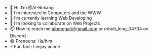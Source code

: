 - 👋 Hi, I’m @AI-Bokang
- 👀 I’m interested in Computers and the WWW
- 🌱 I’m currently learning Web Developing
- 💞️ I’m looking to collaborate on Web Projects
- 📫 How to reach me aibmogari@gmail.com or robob_king_04704 on Discord
- 😄 Pronouns: He/him
- ⚡ Fun fact: I enjoy anime

<!---
AI-Bokang/AI-Bokang is a ✨ special ✨ repository because its `README.md` (this file) appears on your GitHub profile.
You can click the Preview link to take a look at your changes.
--->
